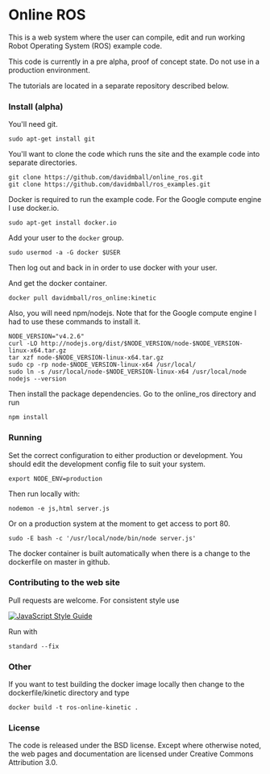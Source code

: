 Online ROS
==================

This is a web system where the user can compile, edit and run working Robot Operating System (ROS) example code.

This code is currently in a pre alpha, proof of concept state. Do not use in a production environment.

The tutorials are located in a separate repository described below.

### Install (alpha)

You'll need git.
```
sudo apt-get install git
```
You'll want to clone the code which runs the site and the example code into separate directories.
```
git clone https://github.com/davidmball/online_ros.git
git clone https://github.com/davidmball/ros_examples.git
```
Docker is required to run the example code. For the Google compute engine I use docker.io.
```
sudo apt-get install docker.io
```

Add your user to the `docker` group.
```
sudo usermod -a -G docker $USER
```
Then log out and back in in order to use docker with your user.

And get the docker container.
```
docker pull davidmball/ros_online:kinetic
```

Also, you will need npm/nodejs. Note that for the Google compute engine I had to use these commands to install it.
```
NODE_VERSION="v4.2.6"
curl -LO http://nodejs.org/dist/$NODE_VERSION/node-$NODE_VERSION-linux-x64.tar.gz
tar xzf node-$NODE_VERSION-linux-x64.tar.gz
sudo cp -rp node-$NODE_VERSION-linux-x64 /usr/local/
sudo ln -s /usr/local/node-$NODE_VERSION-linux-x64 /usr/local/node
nodejs --version
```

Then install the package dependencies. Go to the online_ros directory and run
```
npm install
```

### Running

Set the correct configuration to either production or development. You should edit the development config file to suit your system.
```
export NODE_ENV=production
```

Then run locally with:
```
nodemon -e js,html server.js
```
Or on a production system at the moment to get access to port 80.
```
sudo -E bash -c '/usr/local/node/bin/node server.js'
```

The docker container is built automatically when there is a change to the dockerfile on master in github.

### Contributing to the web site

Pull requests are welcome. For consistent style use

[![JavaScript Style Guide](https://cdn.rawgit.com/standard/standard/master/badge.svg)](https://github.com/standard/standard)

Run with
```
standard --fix
```

### Other

If you want to test building the docker image locally then change to the dockerfile/kinetic directory and type
```
docker build -t ros-online-kinetic .
```

### License

The code is released under the BSD license.
Except where otherwise noted, the web pages and documentation are licensed under Creative Commons Attribution 3.0.
